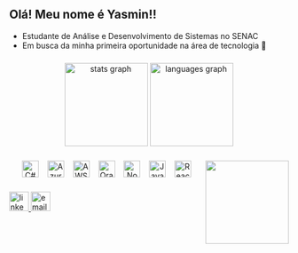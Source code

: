 <h2 align="left">Olá! Meu nome é Yasmin!!</h2>

- Estudante de Análise e Desenvolvimento de Sistemas no SENAC  
- Em busca da minha primeira oportunidade na área de tecnologia 💼

###

<div align="center">
  <img src="https://github-readme-stats.vercel.app/api?username=yazincode&hide_title=false&hide_rank=false&show_icons=true&include_all_commits=true&count_private=true&disable_animations=false&theme=dracula&locale=en&hide_border=false" height="150" alt="stats graph"  />
  <img src="https://github-readme-stats.vercel.app/api/top-langs?username=yazincode&locale=en&hide_title=false&layout=compact&card_width=320&langs_count=5&theme=dracula&hide_border=false" height="150" alt="languages graph"  />
</div>

###

<img align="right" height="150" src="https://i.imgflip.com/65efzo.gif"  />

###

<div align="center">
  <!-- Tech badges (uniformes e confiáveis) -->
  <img src="https://img.shields.io/badge/C%23-239120?logo=c-sharp&logoColor=white&style=for-the-badge" height="30" alt="C#" />
  <img width="8" />
  <img src="https://img.shields.io/badge/Azure-0078D4?logo=microsoft-azure&logoColor=white&style=for-the-badge" height="30" alt="Azure" />
  <img width="8" />
  <img src="https://img.shields.io/badge/AWS-232F3E?logo=amazonaws&logoColor=white&style=for-the-badge" height="30" alt="AWS" />
  <img width="8" />
  <img src="https://img.shields.io/badge/Oracle-FF0000?logo=oracle&logoColor=white&style=for-the-badge" height="30" alt="Oracle" />
  <img width="8" />
  <img src="https://img.shields.io/badge/Node.js-43853d?logo=node.js&logoColor=white&style=for-the-badge" height="30" alt="Node.js" />
  <img width="8" />
  <img src="https://img.shields.io/badge/JavaScript-F7DF1E?logo=javascript&logoColor=black&style=for-the-badge" height="30" alt="JavaScript" />
  <img width="8" />
  <img src="https://img.shields.io/badge/React-61DAFB?logo=react&logoColor=black&style=for-the-badge" height="30" alt="React" />
</div>

###

<div align="left">
  <a href="https://www.linkedin.com/in/ydantas/" target="_blank">
    <img src="https://img.shields.io/static/v1?message=LinkedIn&logo=linkedin&label=&color=0077B5&logoColor=white&labelColor=&style=for-the-badge" height="35" alt="linkedin logo"  />
  </a>
  <a href="mailto:yasmindantasbusiness@gmail.com" target="_blank">
    <img src="https://img.shields.io/static/v1?message=E-mail&logo=gmail&label=&color=D14836&logoColor=white&labelColor=&style=for-the-badge" height="35" alt="email logo"  />
  </a>
</div>

